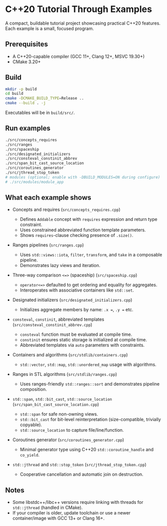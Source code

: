 # C++20 Tutorial Through Examples

A compact, buildable tutorial project showcasing practical C++20 features. Each example is a small, focused program.

## Prerequisites
- A C++20-capable compiler (GCC 11+, Clang 12+, MSVC 19.30+)
- CMake 3.20+

## Build
```bash
mkdir -p build
cd build
cmake -DCMAKE_BUILD_TYPE=Release ..
cmake --build . -j
```

Executables will be in `build/src/`.

## Run examples
```bash
./src/concepts_requires
./src/ranges
./src/spaceship
./src/designated_initializers
./src/consteval_constinit_abbrev
./src/span_bit_cast_source_location
./src/coroutines_generator
./src/jthread_stop_token
# modules (optional; enable with -DBUILD_MODULES=ON during configure)
# ./src/modules/module_app
```

## What each example shows

- Concepts and requires (`src/concepts_requires.cpp`)
  - Defines `Addable` concept with `requires` expression and return type constraint.
  - Uses constrained abbreviated function template parameters.
  - Shows `requires`-clause checking presence of `.size()`.

- Ranges pipelines (`src/ranges.cpp`)
  - Uses `std::views::iota`, `filter`, `transform`, and `take` in a composable pipeline.
  - Demonstrates lazy views and iteration.

- Three-way comparison `<=>` (spaceship) (`src/spaceship.cpp`)
  - `operator<=>` defaulted to get ordering and equality for aggregates.
  - Interoperates with associative containers like `std::set`.

- Designated initializers (`src/designated_initializers.cpp`)
  - Initializes aggregate members by name: `.x =`, `.y =` etc.

- `consteval`, `constinit`, abbreviated templates (`src/consteval_constinit_abbrev.cpp`)
  - `consteval` function must be evaluated at compile time.
  - `constinit` ensures static storage is initialized at compile time.
  - Abbreviated templates via `auto` parameters with constraints.

- Containers and algorithms (`src/stdlib/containers.cpp`)
  - `std::vector`, `std::map`, `std::unordered_map` usage with algorithms.

- Ranges in STL algorithms (`src/stdlib/ranges.cpp`)
  - Uses ranges-friendly `std::ranges::sort` and demonstrates pipeline composition.

- `std::span`, `std::bit_cast`, `std::source_location` (`src/span_bit_cast_source_location.cpp`)
  - `std::span` for safe non-owning views.
  - `std::bit_cast` for bit-level reinterpretation (size-compatible, trivially copyable).
  - `std::source_location` to capture file/line/function.

- Coroutines generator (`src/coroutines_generator.cpp`)
  - Minimal generator type using C++20 `std::coroutine_handle` and `co_yield`.

- `std::jthread` and `std::stop_token` (`src/jthread_stop_token.cpp`)
  - Cooperative cancellation and automatic join on destruction.

## Notes
- Some libstdc++/libc++ versions require linking with threads for `std::jthread` (handled in CMake).
- If your compiler is older, update toolchain or use a newer container/image with GCC 13+ or Clang 16+.